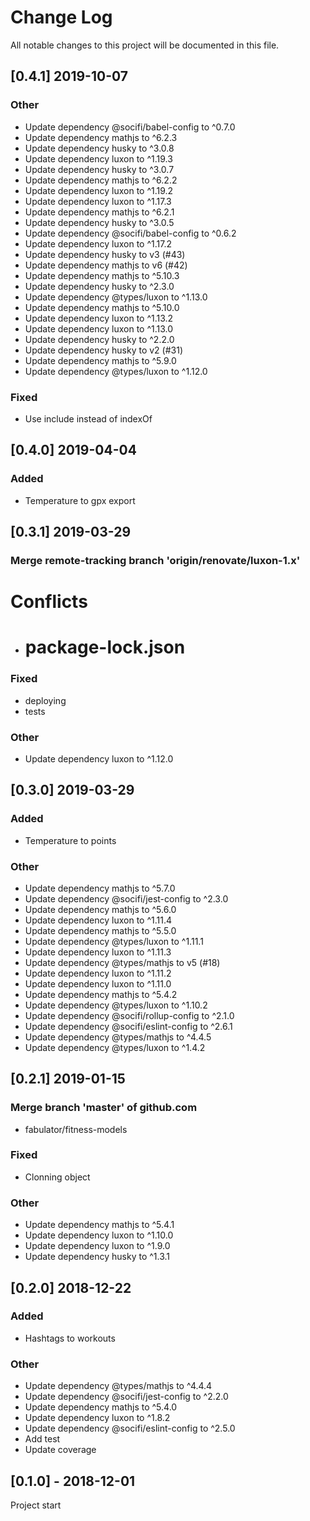 # Change Log
All notable changes to this project will be documented in this file.

## [0.4.1] 2019-10-07
### Other
- Update dependency @socifi/babel-config to ^0.7.0
- Update dependency mathjs to ^6.2.3
- Update dependency husky to ^3.0.8
- Update dependency luxon to ^1.19.3
- Update dependency husky to ^3.0.7
- Update dependency mathjs to ^6.2.2
- Update dependency luxon to ^1.19.2
- Update dependency luxon to ^1.17.3
- Update dependency mathjs to ^6.2.1
- Update dependency husky to ^3.0.5
- Update dependency @socifi/babel-config to ^0.6.2
- Update dependency luxon to ^1.17.2
- Update dependency husky to v3 (#43)
- Update dependency mathjs to v6 (#42)
- Update dependency mathjs to ^5.10.3
- Update dependency husky to ^2.3.0
- Update dependency @types/luxon to ^1.13.0
- Update dependency mathjs to ^5.10.0
- Update dependency luxon to ^1.13.2
- Update dependency luxon to ^1.13.0
- Update dependency husky to ^2.2.0
- Update dependency husky to v2 (#31)
- Update dependency mathjs to ^5.9.0
- Update dependency @types/luxon to ^1.12.0

### Fixed
- Use include instead of indexOf 

## [0.4.0] 2019-04-04
### Added
- Temperature to gpx export

## [0.3.1] 2019-03-29
### Merge remote-tracking branch 'origin/renovate/luxon-1.x'

# Conflicts
- #	package-lock.json

### Fixed
- deploying
- tests

### Other
- Update dependency luxon to ^1.12.0

## [0.3.0] 2019-03-29
### Added
- Temperature to points

### Other
- Update dependency mathjs to ^5.7.0
- Update dependency @socifi/jest-config to ^2.3.0
- Update dependency mathjs to ^5.6.0
- Update dependency luxon to ^1.11.4
- Update dependency mathjs to ^5.5.0
- Update dependency @types/luxon to ^1.11.1
- Update dependency luxon to ^1.11.3
- Update dependency @types/mathjs to v5 (#18)
- Update dependency luxon to ^1.11.2
- Update dependency luxon to ^1.11.0
- Update dependency mathjs to ^5.4.2
- Update dependency @types/luxon to ^1.10.2
- Update dependency @socifi/rollup-config to ^2.1.0
- Update dependency @socifi/eslint-config to ^2.6.1
- Update dependency @types/mathjs to ^4.4.5
- Update dependency @types/luxon to ^1.4.2

## [0.2.1] 2019-01-15
### Merge branch 'master' of github.com
- fabulator/fitness-models

### Fixed
- Clonning object

### Other
- Update dependency mathjs to ^5.4.1
- Update dependency luxon to ^1.10.0
- Update dependency luxon to ^1.9.0
- Update dependency husky to ^1.3.1

## [0.2.0] 2018-12-22
### Added
- Hashtags to workouts

### Other
- Update dependency @types/mathjs to ^4.4.4
- Update dependency @socifi/jest-config to ^2.2.0
- Update dependency mathjs to ^5.4.0
- Update dependency luxon to ^1.8.2
- Update dependency @socifi/eslint-config to ^2.5.0
- Add test
- Update coverage

## [0.1.0] - 2018-12-01
Project start
